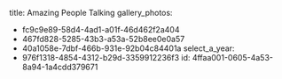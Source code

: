 title: Amazing People Talking
gallery_photos:
  - fc9c9e89-58d4-4ad1-a01f-46d462f2a404
  - 467fd828-5285-43b3-a53a-52b8ee0e0a57
  - 40a1058e-7dbf-466b-931e-92b04c84401a
select_a_year:
  - 976f1318-4854-4312-b29d-3359912236f3
id: 4ffaa001-0605-4a53-8a94-1a4cdd379671
